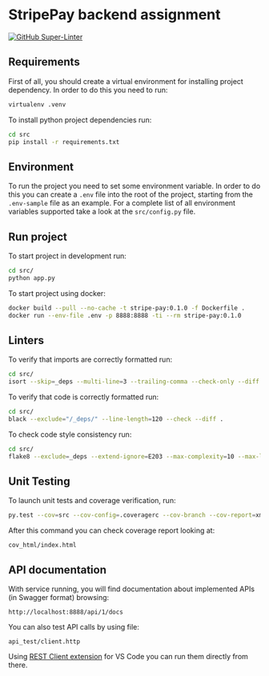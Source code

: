 # StripePay backend assignment

[![GitHub Super-Linter](https://github.com/nicolamoro/stripe-pay/workflows/Build/badge.svg)](https://github.com/marketplace/actions/super-linter)

## Requirements

First of all, you should create a virtual environment for installing project dependency. In order to do this you need to run:

```bash
virtualenv .venv
```

To install python project dependencies run:

```bash
cd src
pip install -r requirements.txt
```

## Environment

To run the project you need to set some environment variable. In order to do this you can create a `.env` file into the root of the project, starting from the `.env-sample` file as an example.
For a complete list of all environment variables supported take a look at the `src/config.py` file.

## Run project

To start project in development run:

```bash
cd src/
python app.py
```

To start project using docker:

```bash
docker build --pull --no-cache -t stripe-pay:0.1.0 -f Dockerfile .
docker run --env-file .env -p 8888:8888 -ti --rm stripe-pay:0.1.0
```

## Linters

To verify that imports are correctly formatted run:

```bash
cd src/
isort --skip=_deps --multi-line=3 --trailing-comma --check-only --diff --stdout .
```

To verify that code is correctly formatted run:

```bash
cd src/
black --exclude="/_deps/" --line-length=120 --check --diff .
```

To check code style consistency run:

```bash
cd src/
flake8 --exclude=_deps --extend-ignore=E203 --max-complexity=10 --max-line-length=120 .
```

## Unit Testing

To launch unit tests and coverage verification, run:

```bash
py.test --cov=src --cov-config=.coveragerc --cov-branch --cov-report=xml:cov.xml --cov-report=html:cov_html --cov-fail-under=100 --cov-report=term-missing --showlocals --verbose src/tests/
```

After this command you can check coverage report looking at:

```plaintext
cov_html/index.html
```

## API documentation

With service running, you will find documentation about implemented APIs (in Swagger format) browsing:

```plaintext
http://localhost:8888/api/1/docs
```

You can also test API calls by using file:

```plaintext
api_test/client.http
```

Using [REST Client extension](https://marketplace.visualstudio.com/items?itemName=humao.rest-client) for VS Code you can run them directly from there.
